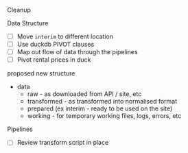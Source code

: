 Cleanup

Data Structure

- [ ] Move `interim` to different location
- [ ] Use duckdb PIVOT clauses
- [ ] Map out flow of data through the pipelines
- [ ] Pivot rental prices in duck

proposed new structure

- data
    - raw - as downloaded from API / site, etc
    - transformed - as transformed into normalised format
    - prepared (ex interim - ready to be used on the site)
    - working - for temporary working files, logs, errors, etc

Pipelines

- [ ] Review transform script in place